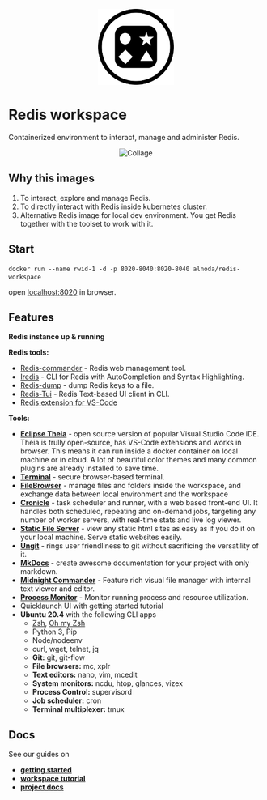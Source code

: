 <p align="center">
  <img src="./img/redis-circle.svg" alt="Redis logo" width="150">
</p>  

# Redis workspace

Containerized environment to interact, manage and administer Redis.  

<p align="center">
  <img src="img/redis-wid-collage.png" alt="Collage" width="750">
</p>

## Why this images

1. To interact, explore and manage Redis.
2. To directly interact with Redis inside kubernetes cluster.
3. Alternative Redis image for local dev environment. You get Redis together with the toolset to work with it.

## Start
 
```
docker run --name rwid-1 -d -p 8020-8040:8020-8040 alnoda/redis-workspace
```  

open [localhost:8020](http://localhost:8020) in browser.  

## Features

**Redis instance up & running**

**Redis tools:**

- [Redis-commander](https://github.com/joeferner/redis-commander#readme) - Redis web management tool.
- [Iredis](https://github.com/laixintao/iredis) - CLI for Redis with AutoCompletion and Syntax Highlighting.
- [Redis-dump](https://github.com/yannh/redis-dump-go) - dump Redis keys to a file.
- [Redis-Tui](https://github.com/mylxsw/redis-tui) - Redis Text-based UI client in CLI.
- [Redis extension for VS-Code](https://open-vsx.org/extension/cweijan/vscode-redis-client)

**Tools:**

- [**Eclipse Theia**](https://theia-ide.org/docs/) - open source version of popular Visual Studio Code IDE. Theia is trully open-source, has 
VS-Code extensions and works in browser. This means it can run inside a docker container on local machine or in cloud. A lot of beautiful color themes and many common plugins are already installed to save time.  
- [**Terminal**](https://github.com/tsl0922/ttyd) - secure browser-based terminal.
- [**FileBrowser**](https://github.com/filebrowser/filebrowser)  - manage files and folders inside the workspace, and exchange data between local environment and the workspace
- [**Cronicle**](https://github.com/jhuckaby/Cronicle)  - task scheduler and runner, with a web based front-end UI. It handles both scheduled, repeating and on-demand jobs, targeting any number of worker servers, with real-time stats and live log viewer.
- [**Static File Server**](https://github.com/vercel/serve) - view any static html sites as easy as if you do it on your local machine. Serve static websites easily.
- [**Ungit**](https://github.com/FredrikNoren/ungit) - rings user friendliness to git without sacrificing the versatility of it.
- [**MkDocs**](https://squidfunk.github.io/mkdocs-material/)  - create awesome documentation for your project with only markdown. 
- [**Midnight Commander**](https://midnight-commander.org/)  - Feature rich visual file manager with internal text viewer and editor. 
- [**Process Monitor**](https://htop.dev/)  - Monitor running process and resource utilization. 
- Quicklaunch UI with getting started tutorial
- **Ubuntu 20.4** with the following CLI apps
    - [Zsh](https://www.zsh.org/), [Oh my Zsh](https://ohmyz.sh/)
    - Python 3, Pip 
    - Node/nodeenv
    - curl, wget, telnet, jq
    - **Git:** git, git-flow 
    - **File browsers:** mc, xplr
    - **Text editors:** nano, vim, mcedit
    - **System monitors:** ncdu, htop, glances, vizex
    - **Process Control:** supervisord
    - **Job scheduler:** cron
    - **Terminal multiplexer:** tmux 

## Docs

See our guides on 

- [**getting started**](https://docs.alnoda.org/get-started/common-features/)
- [**workspace tutorial**](https://docs.alnoda.org/redis-workspace/tutorial/) 
- [**project docs**](https://docs.alnoda.org/)
